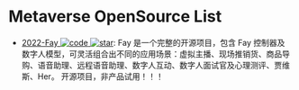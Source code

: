 # Metaverse OpenSource List

- [2022-Fay ![code](https://ng-tech.icu/assets/code.svg) ![star](https://img.shields.io/github/stars/TheRamU/Fay)](https://github.com/TheRamU/Fay): Fay 是一个完整的开源项目，包含 Fay 控制器及数字人模型，可灵活组合出不同的应用场景：虚拟主播、现场推销货、商品导购、语音助理、远程语音助理、数字人互动、数字人面试官及心理测评、贾维斯、Her。 开源项目，非产品试用！！！
